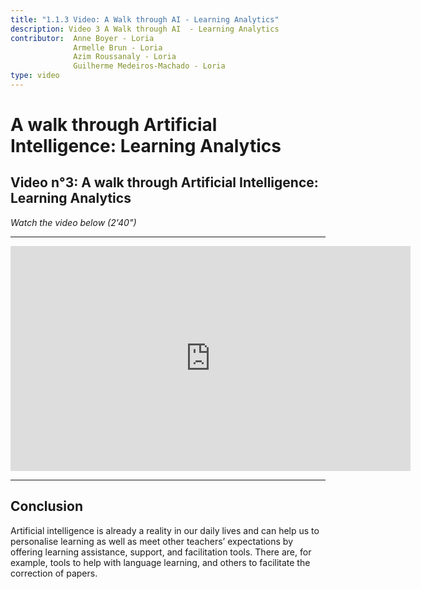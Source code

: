 ```yaml
---
title: "1.1.3 Video: A Walk through AI - Learning Analytics"
description: Video 3 A Walk through AI  - Learning Analytics
contributor:  Anne Boyer - Loria
              Armelle Brun - Loria
              Azim Roussanaly - Loria
              Guilherme Medeiros-Machado - Loria
type: video
---
```


# A walk through Artificial Intelligence: Learning Analytics
## Video n°3: A walk through Artificial Intelligence: Learning Analytics
_Watch the video below (2'40")_


----------
<center><iframe width="640" height="360" src="https://www.youtube.com/embed/Mg8lwfRMEbI?rel=0&showinfo=0&cc_load_policy=1&hl=en&modestbranding=1" frameborder="0" allowfullscreen></iframe></center>

-----------

## Conclusion
Artificial intelligence is already a reality in our daily lives and can help us to personalise learning as well as meet other teachers’ expectations by offering learning assistance, support, and facilitation tools. There are, for example, tools to help with language learning, and others to facilitate the correction of papers.
